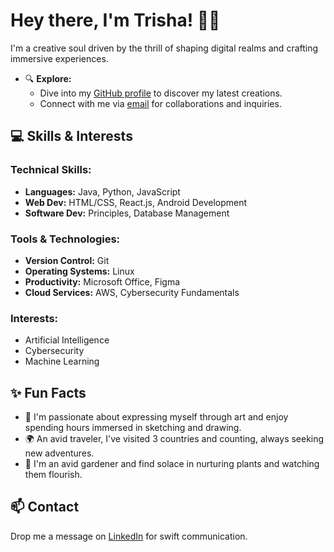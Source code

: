 # Hey there, I'm Trisha! 👋🏽

I'm a creative soul driven by the thrill of shaping digital realms and crafting immersive experiences.

- 🔍 **Explore:**
  - Dive into my [GitHub profile](https://github.com/trisha-ravi) to discover my latest creations.
  - Connect with me via [email](#) for collaborations and inquiries.

## 💻 Skills & Interests
### Technical Skills:
- **Languages:** Java, Python, JavaScript
- **Web Dev:** HTML/CSS, React.js, Android Development
- **Software Dev:** Principles, Database Management
### Tools & Technologies:
- **Version Control:** Git
- **Operating Systems:** Linux
- **Productivity:** Microsoft Office, Figma
- **Cloud Services:** AWS, Cybersecurity Fundamentals
### Interests:
- Artificial Intelligence
- Cybersecurity
- Machine Learning 

## ✨ Fun Facts
- 🎨 I'm passionate about expressing myself through art and enjoy spending hours immersed in sketching and drawing.
- 🌍 An avid traveler, I've visited 3 countries and counting, always seeking new adventures.
- 🌱 I'm an avid gardener and find solace in nurturing plants and watching them flourish.

## 📫 Contact
Drop me a message on [LinkedIn](https://www.linkedin.com/in/trisha-ravichandran/) for swift communication.
